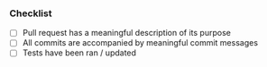 ### Checklist
 - [ ] Pull request has a meaningful description of its purpose
 - [ ] All commits are accompanied by meaningful commit messages
 - [ ] Tests have been ran / updated
